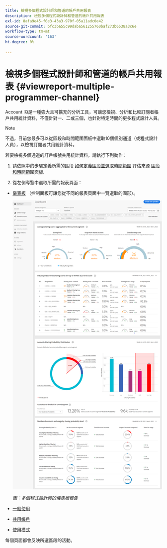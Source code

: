 ```yaml
---
title: 檢視多個程式設計師和管道的帳戶共用報表
description: 檢視多個程式設計師和管道的帳戶共用報表
exl-id: 8afa9e45-f0e3-43a3-970f-05a11adc0e42
source-git-commit: bfc3ba55c99daba561255760baf273b6538a3c6e
workflow-type: tm+mt
source-wordcount: '163'
ht-degree: 0%

---
```


# 檢視多個程式設計師和管道的帳戶共用報表 {#viewreport-multiple-programmer-channel}

Account IQ是一種強大且可擴充的分析工具，可讓您檢視、分析和比較訂閱者帳戶共用統計資料，不僅針對一、二或三個，也針對特定時間的更多程式設計人員。

>[!NOTE]
>
>不過，目前您最多可以從區段和時間範圍面板中選取10個個別通道（或程式設計人員），以檢視訂閱者共用統計資料。

若要檢視多個通道的訂戶帳號共用統計資料，請執行下列動作：

1. 請依照中的步驟定義所需的區段 [如何定義區段並選取時間範圍](/help/AccountIQ/howto-select-segment-timeframe.md) 評估來源 [區段和時間範圍面板](/help/AccountIQ/segments-timeframe.md).

1. 從左側導覽中選取所需的報表頁面：

* [儀表板](/help/AccountIQ/dashboard.md) （控制面板可讓您從不同的報表頁面中一覽選取的圖形）。

   ![](assets/mult-prog-dashboard.png)

   *圖：多個程式設計師的儀表板報告*

* [一般使用](/help/AccountIQ/general-usage-reports.md)

* [共用帳戶](/help/AccountIQ/shared-acc-reports.md)

* [使用模式](/help/AccountIQ/usage-patterns.md)

每個頁面都會反映所選區段的活動。
